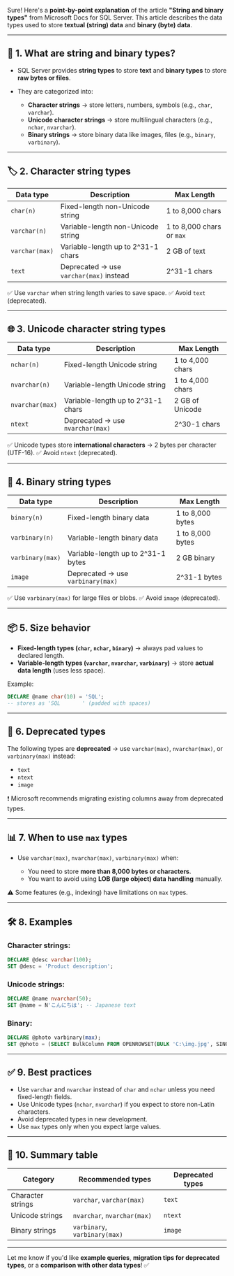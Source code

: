 Sure! Here's a **point-by-point explanation** of the article **"String and binary types"** from Microsoft Docs for SQL Server. This article describes the data types used to store **textual (string) data** and **binary (byte) data**.

---

## 📝 1. **What are string and binary types?**

* SQL Server provides **string types** to store **text** and **binary types** to store **raw bytes or files**.
* They are categorized into:

  * **Character strings** → store letters, numbers, symbols (e.g., `char`, `varchar`).
  * **Unicode character strings** → store multilingual characters (e.g., `nchar`, `nvarchar`).
  * **Binary strings** → store binary data like images, files (e.g., `binary`, `varbinary`).

---

## 🏷️ 2. **Character string types**

| Data type      | Description                             | Max Length                |
| -------------- | --------------------------------------- | ------------------------- |
| `char(n)`      | Fixed-length non-Unicode string         | 1 to 8,000 chars          |
| `varchar(n)`   | Variable-length non-Unicode string      | 1 to 8,000 chars or `max` |
| `varchar(max)` | Variable-length up to 2^31-1 chars      | 2 GB of text              |
| `text`         | Deprecated → use `varchar(max)` instead | 2^31-1 chars              |

✅ Use `varchar` when string length varies to save space.
✅ Avoid `text` (deprecated).

---

## 🌐 3. **Unicode character string types**

| Data type       | Description                        | Max Length       |
| --------------- | ---------------------------------- | ---------------- |
| `nchar(n)`      | Fixed-length Unicode string        | 1 to 4,000 chars |
| `nvarchar(n)`   | Variable-length Unicode string     | 1 to 4,000 chars |
| `nvarchar(max)` | Variable-length up to 2^31-1 chars | 2 GB of Unicode  |
| `ntext`         | Deprecated → use `nvarchar(max)`   | 2^30-1 chars     |

✅ Unicode types store **international characters** → 2 bytes per character (UTF-16).
✅ Avoid `ntext` (deprecated).

---

## 💾 4. **Binary string types**

| Data type        | Description                        | Max Length       |
| ---------------- | ---------------------------------- | ---------------- |
| `binary(n)`      | Fixed-length binary data           | 1 to 8,000 bytes |
| `varbinary(n)`   | Variable-length binary data        | 1 to 8,000 bytes |
| `varbinary(max)` | Variable-length up to 2^31-1 bytes | 2 GB binary      |
| `image`          | Deprecated → use `varbinary(max)`  | 2^31-1 bytes     |

✅ Use `varbinary(max)` for large files or blobs.
✅ Avoid `image` (deprecated).

---

## 📦 5. **Size behavior**

* **Fixed-length types (`char`, `nchar`, `binary`)** → always pad values to declared length.
* **Variable-length types (`varchar`, `nvarchar`, `varbinary`)** → store **actual data length** (uses less space).

Example:

```sql
DECLARE @name char(10) = 'SQL';
-- stores as 'SQL       ' (padded with spaces)
```

---

## 🚩 6. **Deprecated types**

The following types are **deprecated** → use `varchar(max)`, `nvarchar(max)`, or `varbinary(max)` instead:

* `text`
* `ntext`
* `image`

❗ Microsoft recommends migrating existing columns away from deprecated types.

---

## 📊 7. **When to use `max` types**

* Use `varchar(max)`, `nvarchar(max)`, `varbinary(max)` when:

  * You need to store **more than 8,000 bytes or characters**.
  * You want to avoid using **LOB (large object) data handling** manually.

⚠️ Some features (e.g., indexing) have limitations on `max` types.

---

## 🛠️ 8. **Examples**

### Character strings:

```sql
DECLARE @desc varchar(100);
SET @desc = 'Product description';
```

### Unicode strings:

```sql
DECLARE @name nvarchar(50);
SET @name = N'こんにちは'; -- Japanese text
```

### Binary:

```sql
DECLARE @photo varbinary(max);
SET @photo = (SELECT BulkColumn FROM OPENROWSET(BULK 'C:\img.jpg', SINGLE_BLOB) AS img);
```

---

## ✅ 9. **Best practices**

* Use `varchar` and `nvarchar` instead of `char` and `nchar` unless you need fixed-length fields.
* Use Unicode types (`nchar`, `nvarchar`) if you expect to store non-Latin characters.
* Avoid deprecated types in new development.
* Use `max` types only when you expect large values.

---

## 📝 10. **Summary table**

| Category          | Recommended types             | Deprecated types |
| ----------------- | ----------------------------- | ---------------- |
| Character strings | `varchar`, `varchar(max)`     | `text`           |
| Unicode strings   | `nvarchar`, `nvarchar(max)`   | `ntext`          |
| Binary strings    | `varbinary`, `varbinary(max)` | `image`          |

---

Let me know if you'd like **example queries**, **migration tips for deprecated types**, or a **comparison with other data types**! ✅
